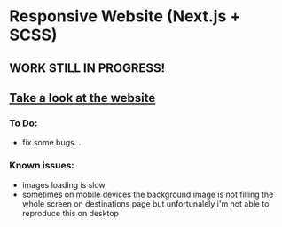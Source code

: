 # Responsive Website (Next.js + SCSS)

## WORK STILL IN PROGRESS!

## [Take a look at the website](https://space-tourism-next.netlify.app)

### To Do:

- fix some bugs...

### Known issues:

- images loading is slow
- sometimes on mobile devices the background image is not filling the whole screen on destinations page but unfortunalely i'm not able to reproduce this on desktop
